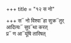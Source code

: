 +++
title = "१२ स नो"

+++
स᳓ नो विश्वा᳓हा सुक्र᳓तुर्  
आदित्यः᳓ सुप᳓था करत्  
प्र᳓ ण आ᳓यूंषि तारिषत्